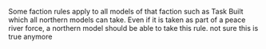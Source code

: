 Some faction rules apply to all models of that faction such as Task Built which all northern models can take.  Even if it is taken as part of a peace river force, a northern model should be able to take this rule.
not sure this is true anymore
